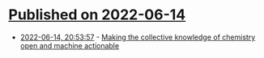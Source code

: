 # [Published on 2022-06-14](index.md)

* [2022-06-14, 20:53:57](https://news.ycombinator.com/item?id=31745934) - [Making the collective knowledge of chemistry open and machine actionable](https://www.nature.com/articles/s41557-022-00910-7)
